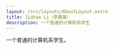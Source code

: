 ```yaml
---
layout: /src/layouts/AboutLayout.astro
title: Jiahao Li（李嘉豪）
description: 一个普通的计算机系学生
---
```


一个普通的计算机系学生。
